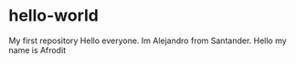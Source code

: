 # hello-world
My first repository
Hello everyone. Im Alejandro from Santander.
Hello my name is Afrodit
